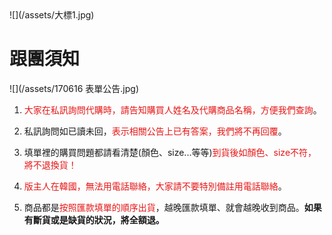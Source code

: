 <link rel="stylesheet" href="lightup.css">
![](/assets/大標1.jpg)

# 跟團須知

![](/assets/170616 表單公告.jpg)

1. <font color="#e61616">大家在私訊詢問代購時，請告知購買人姓名及代購商品名稱，方便我們查詢</font>。

2. 私訊詢問如已讀未回，<font color="#e61616">表示相關公告上已有答案，我們將不再回覆</font>。

3. 填單裡的購買問題都請看清楚(顏色、size...等等)<font color="#e61616">到貨後如顏色、size不符，將不退換貨！</font>

4. <font color="#e61616">版主人在韓國，無法用電話聯絡，大家請不要特別備註用電話聯絡</font>。

5. 商品都是<font color="#e61616">按照匯款填單的順序出貨</font>，越晚匯款填單、就會越晚收到商品。**如果有斷貨或是缺貨的狀況，將全額退。**



